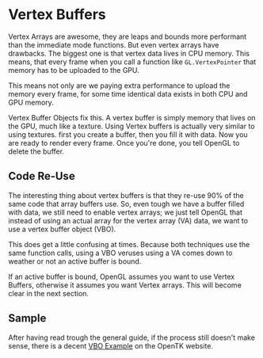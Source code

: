   # Vertex Buffers
  
Vertex Arrays are awesome, they are leaps and bounds more performant than the immediate mode functions. But even vertex arrays have drawbacks. The biggest one is that vertex data lives in CPU memory. This means, that every frame when you call a function like ```GL.VertexPointer``` that memory has to be uploaded to the GPU.

This means not only are we paying extra performance to upload the memory every frame, for some time identical data exists in both CPU and GPU memory.

Vertex Buffer Objects fix this. A vertex buffer is simply memory that lives on the GPU, much like a texture. Using Vertex buffers is actually very similar to using textures. first you create a buffer, then you fill it with data. Now you are ready to render every frame. Once you're done, you tell OpenGL to delete the buffer.

## Code Re-Use

The interesting thing about vertex buffers is that they re-use 90% of the same code that array buffers use. So, even tough we have a buffer filled with data, we still need to enable vertex arrays; we just tell OpenGL that instead of using an actual array for the vertex array (VA) data, we want to use a vertex buffer object (VBO).

This does get a little confusing at times. Because both techniques use the same function calls, using a VBO veruses using a VA comes down to weather or not an active buffer is bound.

If an active buffer is bound, OpenGL assumes you want to use Vertex Buffers, otherwise it assumes you want Vertex arrays. This will become clear in the next section.

## Sample

After having read trough the general guide, if the process still doesn't make sense, there is a decent [VBO Example](http://www.opentk.com/node/2302) on the OpenTK website.